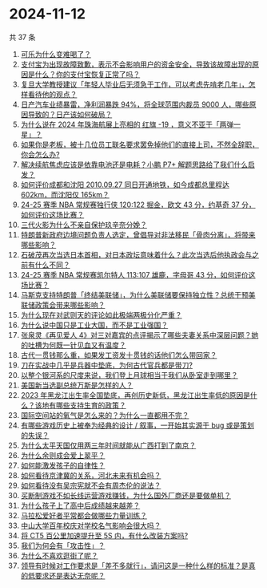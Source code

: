 # 2024-11-12

共 37 条

<!-- BEGIN ZHIHUVIDEO -->
<!-- 最后更新时间 Tue Nov 12 2024 01:09:08 GMT+0800 (China Standard Time) -->
1. [可乐为什么变难喝了？](https://www.zhihu.com/question/640943644)
1. [支付宝为出现故障致歉，表示不会影响用户的资金安全，导致该故障出现的原因是什么？你的支付宝恢复正常了吗？](https://www.zhihu.com/question/3834930122)
1. [复旦大学教授建议「年轻人毕业后无须急于工作，可以考虑先啃老几年」，怎样看待他的观点？](https://www.zhihu.com/question/3859575393)
1. [日产汽车业绩暴雷，净利润暴跌 94%，将全球范围内裁员 9000 人，哪些原因导致的？日产该如何破局？](https://www.zhihu.com/question/3840878787)
1. [为什么说在 2024 年珠海航展上亮相的 红旗 -19 ，意义不亚于「两弹一星」？](https://www.zhihu.com/question/3427897013)
1. [如果你是老板，被十几位员工联名要求罢免掉他们的直接上司，不然全辞职，你会怎么办?](https://www.zhihu.com/question/3660334847)
1. [解决续航焦虑应该是依靠电池还是电耗？小鹏 P7+ 解题思路给了我们什么启发？](https://www.zhihu.com/question/3752410101)
1. [如何评价成都和沈阳 2010.09.27 同日开通地铁，如今成都总里程达 602km，而沈阳仅 165km？](https://www.zhihu.com/question/667622462)
1. [24-25 赛季 NBA 常规赛独行侠 120:122 掘金，欧文 43 分，约基奇 37 分，如何评价这场比赛？](https://www.zhihu.com/question/3824049380)
1. [三代火影为什么不亲自保护玖辛奈分娩？](https://www.zhihu.com/question/291122235)
1. [特朗普新政府边境问题负责人选定，曾倡导对非法移民「骨肉分离」，将带来哪些影响？](https://www.zhihu.com/question/3857344050)
1. [石破茂再次当选日本首相，对日本政坛意味着什么？此次当选后他执政会与之前有什么不同？](https://www.zhihu.com/question/3855409835)
1. [24-25 赛季 NBA 常规赛凯尔特人 113:107 雄鹿，字母哥 43 分，如何评价这场比赛？](https://www.zhihu.com/question/3797262378)
1. [马斯克支持特朗普「终结美联储」，为什么美联储要保持独立性？总统干预美联储政策会带来哪些影响？](https://www.zhihu.com/question/3856547979)
1. [为什么现在对武则天的评论如此极端两极分化严重？](https://www.zhihu.com/question/637547493)
1. [为什么说中国只是工业大国，而不是工业强国？](https://www.zhihu.com/question/3200695278)
1. [张泉灵《再见爱人 4》对三对嘉宾的点评揭示了哪些夫妻关系中深层问题？她的吐槽为何既一针见血又有温度？](https://www.zhihu.com/question/2719989215)
1. [古代一贯钱那么重，如果发工资发十贯钱的话他们怎么带回家？](https://www.zhihu.com/question/1623757807)
1. [刀在实战中几乎是兵器中垫底，为何古代官兵都是带刀?](https://www.zhihu.com/question/3816814100)
1. [以整个银河系的尺度来说，我们登上月球相当于我们从卧室走到哪里？](https://www.zhihu.com/question/3457597939)
1. [美国新当选副总统万斯是怎样的人？](https://www.zhihu.com/question/3349451914)
1. [2023 年黑龙江出生率全国垫底，再创历史新低，黑龙江出生率低的原因是什么？该地有哪些支持生育的政策？](https://www.zhihu.com/question/3752939830)
1. [国际空间站的氧气是怎么来的？为什么一直都用不完？](https://www.zhihu.com/question/510010941)
1. [有哪些游戏历史上被奉为经典的设计 / 叙事，一开始其实源于 bug 或是策划的失误？](https://www.zhihu.com/question/3835442697)
1. [为什么太平天国仅用两三年时间就能从广西打到了南京？](https://www.zhihu.com/question/3663200698)
1. [为什么余则成会爱上翠平？](https://www.zhihu.com/question/35660830)
1. [如何能激发孩子的自律性？](https://www.zhihu.com/question/3780721697)
1. [如何看待京津冀的关系，河北未来有机会吗？](https://www.zhihu.com/question/3520132228)
1. [如何看待没有吴宗宪就不会有周杰伦的说法？](https://www.zhihu.com/question/32803519)
1. [买断制游戏不如长线运营游戏赚钱，为什么国外厂商还是要做单机？](https://www.zhihu.com/question/667461847)
1. [为什么孩子上了高中后成绩越来越差？](https://www.zhihu.com/question/623054616)
1. [马拉松爱好者平常都会做哪些力量训练？](https://www.zhihu.com/question/3335181362)
1. [中山大学百年校庆对学校名气影响会很大吗？](https://www.zhihu.com/question/641181886)
1. [将 CT5 百公里加速提升至 5S 内，有什么改装方案吗?](https://www.zhihu.com/question/667842489)
1. [我们为何会有「攻击性」？](https://www.zhihu.com/question/3186333361)
1. [为什么不喜欢逛街了呢？](https://www.zhihu.com/question/3777204824)
1. [领导有时候对工作要求是「差不多就行」，请问这是一种什么样的标准？是真的低要求还是表达无奈呢？](https://www.zhihu.com/question/2886842405)
<!-- END ZHIHUVIDEO -->
